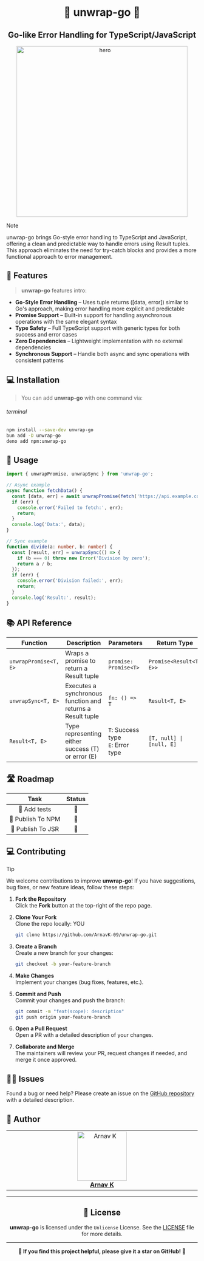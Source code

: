 <h1 align="center">🫧 unwrap-go 🫧</h1>
<h2 align="center">Go-like Error Handling for TypeScript/JavaScript</h2>

<p align="center">
    <img alt="hero" width="450" src="https://emoji-route.deno.dev/gif/🫧" />
</p>

> [!NOTE]
> 
> unwrap-go brings Go-style error handling to TypeScript and JavaScript, offering a clean and predictable way to handle errors using Result tuples. This approach eliminates the need for try-catch blocks and provides a more functional approach to error management.

## 🌟 Features

> **unwrap-go** features intro:

- **Go-Style Error Handling** – Uses tuple returns ([data, error]) similar to Go's approach, making error handling more explicit and predictable
- **Promise Support** – Built-in support for handling asynchronous operations with the same elegant syntax
- **Type Safety** – Full TypeScript support with generic types for both success and error cases
- **Zero Dependencies** – Lightweight implementation with no external dependencies
- **Synchronous Support** – Handle both async and sync operations with consistent patterns

## 💻 Installation

> You can add **unwrap-go** with one command via:

###### terminal

```bash
npm install --save-dev unwrap-go
bun add -D unwrap-go
deno add npm:unwrap-go
```

## 🚀 Usage

```typescript
import { unwrapPromise, unwrapSync } from 'unwrap-go';

// Async example
async function fetchData() {
  const [data, err] = await unwrapPromise(fetch('https://api.example.com/data'));
  if (err) {
    console.error('Failed to fetch:', err);
    return;
  }
  console.log('Data:', data);
}

// Sync example
function divide(a: number, b: number) {
  const [result, err] = unwrapSync(() => {
    if (b === 0) throw new Error('Division by zero');
    return a / b;
  });
  if (err) {
    console.error('Division failed:', err);
    return;
  }
  console.log('Result:', result);
}
```

## 📚 API Reference

| Function | Description | Parameters | Return Type |
|----------|-------------|------------|-------------|
| `unwrapPromise<T, E>` | Wraps a promise to return a Result tuple | `promise: Promise<T>` | `Promise<Result<T, E>>` |
| `unwrapSync<T, E>` | Executes a synchronous function and returns a Result tuple | `fn: () => T` | `Result<T, E>` |
| `Result<T, E>` | Type representing either success (T) or error (E) | `T`: Success type<br>`E`: Error type | `[T, null] \| [null, E]` |

## 🛣️ Roadmap

|Task | Status |
| :---: | :---: |
|🧪 Add tests | 🔴 | 
|🧪 Publish To NPM| 🔴 |  
|🧪 Publish To JSR| 🔴 | 

## 💻 Contributing

> [!TIP]  
> We welcome contributions to improve **unwrap-go**! If you have suggestions, bug fixes, or new feature ideas, follow these steps:

1. **Fork the Repository**  
   Click the **Fork** button at the top-right of the repo page.

2. **Clone Your Fork**  
   Clone the repo locally: YOU

   ```bash
   git clone https://github.com/ArnavK-09/unwrap-go.git
   ```

3. **Create a Branch**  
   Create a new branch for your changes:

   ```bash
   git checkout -b your-feature-branch
   ```

4. **Make Changes**  
   Implement your changes (bug fixes, features, etc.).

5. **Commit and Push**  
   Commit your changes and push the branch:

   ```bash
   git commit -m "feat(scope): description"
   git push origin your-feature-branch
   ```

6. **Open a Pull Request**  
   Open a PR with a detailed description of your changes.

7. **Collaborate and Merge**  
   The maintainers will review your PR, request changes if needed, and merge it once approved.

## 🙋‍♂️ Issues

Found a bug or need help? Please create an issue on the [GitHub repository](https://github.com/ArnavK-09/unwrap-go/issues) with a detailed description.

## 👤 Author

<table>
  <tbody>
    <tr>
        <td align="center" valign="top" width="14.28%"><a href="https://github.com/ArnavK-09"><img src="https://github.com/ArnavK-09.png?s=100" width="130px;" alt="Arnav K"/></a><br /><a href="https://github.com/ArnavK-09"<h4><b>Arnav K</b></h3></a></td>
    </tr>
  </tbody>
</table>

---

<h2 align="center">📄 License</h2>

<p align="center">
<strong>unwrap-go</strong> is licensed under the <code>Unlicense</code> License. See the <a href="https://github.com/ArnavK-09/unwrap-go/blob/main/LICENSE">LICENSE</a> file for more details.
</p>

---

<p align="center">
    <strong>🌟 If you find this project helpful, please give it a star on GitHub! 🌟</strong>
</p>